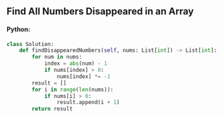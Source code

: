 ## Find All Numbers Disappeared in an Array

#### Python: 

```python
class Solution:
    def findDisappearedNumbers(self, nums: List[int]) -> List[int]:
        for num in nums:
            index = abs(num) - 1
            if nums[index] > 0:
                nums[index] *= -1
        result = []
        for i in range(len(nums)):
            if nums[i] > 0:
                result.append(i + 1)
        return result
```